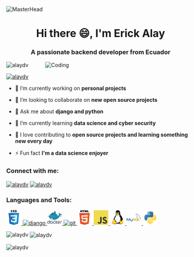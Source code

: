 ![MasterHead](https://raw.githubusercontent.com/nilfalse/nilfalse/master/contributions.gif)
<h1 align="center">Hi there 😄, I'm Erick Alay</h1>
<h3 align="center">A passionate backend developer from Ecuador</h3>
<img align="right" alt="Coding" width="400" src="https://user-images.githubusercontent.com/5713670/87202985-820dcb80-c2b6-11ea-9f56-7ec461c497c3.gif">

<p align="left"> <img src="https://komarev.com/ghpvc/?username=alaydv&label=Profile%20views&color=0e75b6&style=flat" alt="alaydv" /> </p>

<p align="left"> <a href="https://twitter.com/alaydv" target="blank"><img src="https://img.shields.io/twitter/follow/alaydv?logo=twitter&style=for-the-badge" alt="alaydv" /></a> </p>

- 🔭 I’m currently working on **personal projects**

- 👯 I’m looking to collaborate on **new open source projects**

- 💬 Ask me about **django and python**

- 🌱 I’m currently learning **data science and cyber security**

- 💚 I love contributing to **open source projects and learning something new every day**

- ⚡ Fun fact **I'm a data science enjoyer**

<h3 align="left">Connect with me:</h3>
<p align="left">
<a href="https://twitter.com/alaydv" target="blank"><img align="center" src="https://raw.githubusercontent.com/rahuldkjain/github-profile-readme-generator/master/src/images/icons/Social/twitter.svg" alt="alaydv" height="30" width="40" /></a>
<a href="https://linkedin.com/in/alaydv" target="blank"><img align="center" src="https://raw.githubusercontent.com/rahuldkjain/github-profile-readme-generator/master/src/images/icons/Social/linked-in-alt.svg" alt="alaydv" height="30" width="40" /></a>
</p>

<h3 align="left">Languages and Tools:</h3>
<p align="left"> <a href="https://www.w3schools.com/css/" target="_blank" rel="noreferrer"> <img src="https://raw.githubusercontent.com/devicons/devicon/master/icons/css3/css3-original-wordmark.svg" alt="css3" width="40" height="40"/> </a> <a href="https://www.djangoproject.com/" target="_blank" rel="noreferrer"> <img src="https://cdn.worldvectorlogo.com/logos/django.svg" alt="django" width="40" height="40"/> </a> <a href="https://www.docker.com/" target="_blank" rel="noreferrer"> <img src="https://raw.githubusercontent.com/devicons/devicon/master/icons/docker/docker-original-wordmark.svg" alt="docker" width="40" height="40"/> </a> <a href="https://git-scm.com/" target="_blank" rel="noreferrer"> <img src="https://www.vectorlogo.zone/logos/git-scm/git-scm-icon.svg" alt="git" width="40" height="40"/> </a> <a href="https://www.w3.org/html/" target="_blank" rel="noreferrer"> <img src="https://raw.githubusercontent.com/devicons/devicon/master/icons/html5/html5-original-wordmark.svg" alt="html5" width="40" height="40"/> </a> <a href="https://developer.mozilla.org/en-US/docs/Web/JavaScript" target="_blank" rel="noreferrer"> <img src="https://raw.githubusercontent.com/devicons/devicon/master/icons/javascript/javascript-original.svg" alt="javascript" width="40" height="40"/> </a> <a href="https://www.linux.org/" target="_blank" rel="noreferrer"> <img src="https://raw.githubusercontent.com/devicons/devicon/master/icons/linux/linux-original.svg" alt="linux" width="40" height="40"/> </a> <a href="https://www.mysql.com/" target="_blank" rel="noreferrer"> <img src="https://raw.githubusercontent.com/devicons/devicon/master/icons/mysql/mysql-original-wordmark.svg" alt="mysql" width="40" height="40"/> </a> <a href="https://www.python.org" target="_blank" rel="noreferrer"> <img src="https://raw.githubusercontent.com/devicons/devicon/master/icons/python/python-original.svg" alt="python" width="40" height="40"/> </a> </p>

<p><img align="left" src="https://github-readme-stats.vercel.app/api/top-langs?username=alaydv&show_icons=true&locale=en&layout=compact" alt="alaydv" /></p>

<p>&nbsp;<img align="center" src="https://github-readme-stats.vercel.app/api?username=alaydv&show_icons=true&locale=en" alt="alaydv" /></p>

<p><img align="center" src="https://github-readme-streak-stats.herokuapp.com/?user=alaydv&" alt="alaydv" /></p>